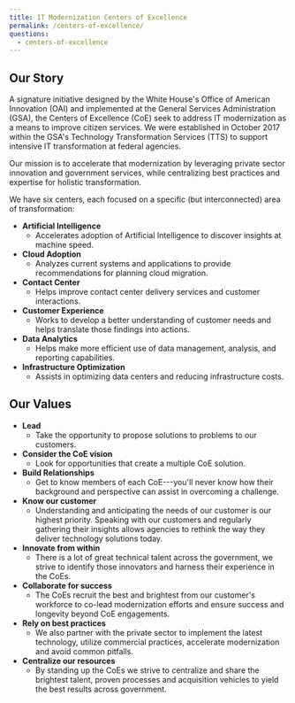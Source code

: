 ```yaml
---
title: IT Modernization Centers of Excellence
permalink: /centers-of-excellence/
questions:
  - centers-of-excellence
---
```


## Our Story

A signature initiative designed by the White House's Office of American
Innovation (OAI) and implemented at the General Services Administration (GSA),
the Centers of Excellence (CoE) seek to address IT modernization as a means to
improve citizen services. We were established in October 2017 within the GSA's
Technology Transformation Services (TTS) to support intensive IT transformation
at federal agencies.

Our mission is to accelerate that modernization by leveraging private sector
innovation and government services, while centralizing best practices and
expertise for holistic transformation.

We have six centers, each focused on a specific (but interconnected) area of
transformation:

- **Artificial Intelligence**
  - Accelerates adoption of Artificial Intelligence to discover insights at
    machine speed.
- **Cloud Adoption**
  - Analyzes current systems and applications to provide recommendations for
    planning cloud migration.
- **Contact Center**
  - Helps improve contact center delivery services and customer interactions.
- **Customer Experience**
  - Works to develop a better understanding of customer needs and helps
    translate those findings into actions.
- **Data Analytics**
  - Helps make more efficient use of data management, analysis, and reporting
    capabilities.
- **Infrastructure Optimization**
  - Assists in optimizing data centers and reducing infrastructure costs.

## Our Values

- **Lead**
  - Take the opportunity to propose solutions to problems to our customers.
- **Consider the CoE vision**
  - Look for opportunities that create a multiple CoE solution.
- **Build Relationships**
  - Get to know members of each CoE---you'll never know how their background and
    perspective can assist in overcoming a challenge.
- **Know our customer**
  - Understanding and anticipating the needs of our customer is our highest
    priority. Speaking with our customers and regularly gathering their insights
    allows agencies to rethink the way they deliver technology solutions today.
- **Innovate from within**
  - There is a lot of great technical talent across the government, we strive to
    identify those innovators and harness their experience in the CoEs.
- **Collaborate for success**
  - The CoEs recruit the best and brightest from our customer's workforce to
    co-lead modernization efforts and ensure success and longevity beyond CoE
    engagements.
- **Rely on best practices**
  - We also partner with the private sector to implement the latest technology,
    utilize commercial practices, accelerate modernization and avoid common
    pitfalls.
- **Centralize our resources**
  - By standing up the CoEs we strive to centralize and share the brightest
    talent, proven processes and acquisition vehicles to yield the best results
    across government.
